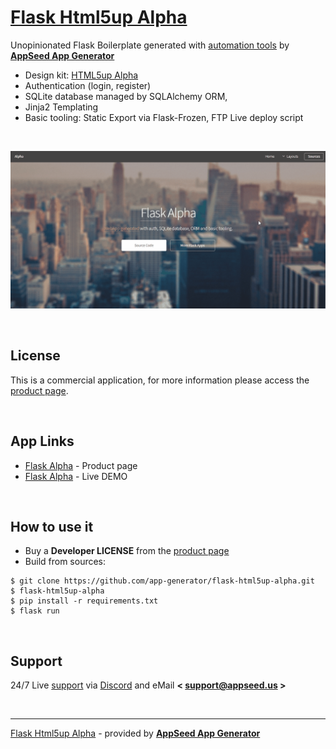 ﻿# [Flask Html5up Alpha](https://appseed.us/apps/flask-apps/flask-html5up-alpha)

Unopinionated Flask Boilerplate generated with [automation tools](https://github.com/app-generator/developer-tools) by **[AppSeed App Generator](https://appseed.us/app-generator)**

- Design kit: [HTML5up Alpha](https://html5up.net/alpha)
- Authentication (login, register)
- SQLite database managed by SQLAlchemy ORM,
- Jinja2 Templating
- Basic tooling: Static Export via Flask-Frozen, FTP Live deploy script

<br />

![Flask Html5up Alpha - Gif animated intro.](https://github.com/app-generator/static/blob/master/products/flask-html5up-alpha-intro.gif?raw=true)

<br />

## License

This is a commercial application, for more information please access the [product page](https://appseed.us/apps/flask-apps/flask-html5up-alpha).

<br />

## App Links

- [Flask Alpha](https://appseed.us/apps/flask-apps/flask-html5up-alpha) - Product page
- [Flask Alpha](https://flask-html5up-alpha.appseed.us/) - Live DEMO

<br />

## How to use it

- Buy a **Developer LICENSE** from the [product page](https://appseed.us/apps/flask-apps/flask-html5up-alpha)
- Build from sources:

```
$ git clone https://github.com/app-generator/flask-html5up-alpha.git
$ flask-html5up-alpha
$ pip install -r requirements.txt 
$ flask run
```

<br />

## Support

24/7 Live [support](appseed.us/support) via [Discord](https://discord.gg/fZC6hup) and eMail **< support@appseed.us >**

<br />

---
[Flask Html5up Alpha](https://appseed.us/apps/flask-apps/flask-html5up-alpha) - provided by **[AppSeed App Generator](https://appseed.us/app-generator)**
